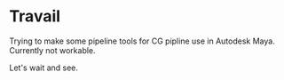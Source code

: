 # Travail
Trying to make some pipeline tools for CG pipline use in Autodesk Maya.
Currently not workable.

Let's wait and see.
